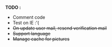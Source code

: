 **TODO :**
* Comment code
* Test on IE :'(
* ~~On update user mail, resend verification mail~~
* ~~Support language~~
* ~~Manage cache for pictures~~
